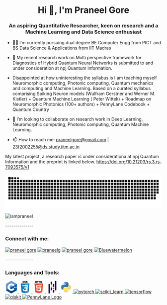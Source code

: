 <h1 align="center">Hi 👋, I'm Praneel Gore</h1>
<h3 align="center">An aspiring Quantitative Researcher, keen on research and a Machine Learning and Data Science enthusiast</h3>

- 🧑‍🎓 I’m currently pursuing dual degree BE Computer Engg from PICT and BS Data Science & Applications from IIT Madras
- 🔭 My recent research work on Multi perspective framework for Diagnostics of Hybrid Quantum Neural Networks is submitted to and under consideration at npj Quantum Information.

- Disappointed at how uninteresting the syllabus is I am teaching myself Neuromorphic computing, Photonic computing, Quantum mechanics and computing and Machine Learning. Based on a curated syllabus comprising Spiking Neuron models (Wulfram Gerstner and Werner M. Kistler) + Quantum Machine Learning ( Peter Wittek) + Roadmap on Neuromorphic Photonics (100+ authors) + PennyLane Codebook + Quantum Country
  
- 👯 I’m looking to collaborate on research work in Deep Learning, Neuromorphic computing, Photonic computing, Quantum Machine Learning.
- 📫 How to reach me: praneelgore@gmail.com | 23f2002255@ds.study.iitm.ac.in

My latest project, a research paper is under considerationa at npj Quantum Information and the preprint is linked below.
https://doi.org/10.21203/rs.3.rs-7093575/v1

<picture>
  <source media="(prefers-color-scheme: dark)" srcset="https://raw.githubusercontent.com/IAmPraneel/IAmPraneel/output/github-snake-dark.svg" />
  <source media="(prefers-color-scheme: light)" srcset="https://raw.githubusercontent.com/IAmPraneel/IAmPraneel/output/github-snake.svg" />
  <img alt="github-snake" src="https://raw.githubusercontent.com/IAmPraneel/IAmPraneel/output/github-snake.svg" />
</picture>


<p align="left"> <img src="https://komarev.com/ghpvc/?username=iampraneel&label=Profile%20views&color=0e75b6&style=flat" alt="iampraneel" /> </p>
--------------
<h3 align="left">Connect with me:</h3>
<p align="left">
<a href="https://linkedin.com/in/praneel-gore-5886a328a" target="blank"><img align="center" src="https://raw.githubusercontent.com/rahuldkjain/github-profile-readme-generator/master/src/images/icons/Social/linked-in-alt.svg" alt="praneel gore" height="30" width="40" /></a>
<a href="https://kaggle.com/praneelg" target="blank"><img align="center" src="https://raw.githubusercontent.com/rahuldkjain/github-profile-readme-generator/master/src/images/icons/Social/kaggle.svg" alt="praneelg" height="30" width="40" /></a>
<a href="https://codeforces.com/profile/Praneel_G" target="blank"><img align="center" src="https://raw.githubusercontent.com/rahuldkjain/github-profile-readme-generator/master/src/images/icons/Social/codeforces.svg" alt="praneel gore" height="30" width="40" /></a>
<a href="https://www.leetcode.com/Bluewatermelon" target="blank"><img align="center" src="https://raw.githubusercontent.com/rahuldkjain/github-profile-readme-generator/master/src/images/icons/Social/leet-code.svg" alt="Bluewatermelon" height="30" width="40" /></a>
</p>
--------------
<h3 align="left">Languages and Tools:</h3>
<p align="left"> <a href="https://www.w3schools.com/cpp/" target="_blank" rel="noreferrer"> <img src="https://raw.githubusercontent.com/devicons/devicon/master/icons/cplusplus/cplusplus-original.svg" alt="cplusplus" width="40" height="40"/> </a> <a href="https://www.w3schools.com/css/" target="_blank" rel="noreferrer"> <img src="https://raw.githubusercontent.com/devicons/devicon/master/icons/css3/css3-original-wordmark.svg" alt="css3" width="40" height="40"/> </a> <a href="https://www.w3.org/html/" target="_blank" rel="noreferrer"> <img src="https://raw.githubusercontent.com/devicons/devicon/master/icons/html5/html5-original-wordmark.svg" alt="html5" width="40" height="40"/> </a> <a href="https://pandas.pydata.org/" target="_blank" rel="noreferrer"> <img src="https://raw.githubusercontent.com/devicons/devicon/2ae2a900d2f041da66e950e4d48052658d850630/icons/pandas/pandas-original.svg" alt="pandas" width="40" height="40"/> </a> <a href="https://www.python.org" target="_blank" rel="noreferrer"> <img src="https://raw.githubusercontent.com/devicons/devicon/master/icons/python/python-original.svg" alt="python" width="40" height="40"/> </a> <a href="https://pytorch.org/" target="_blank" rel="noreferrer"> <img src="https://www.vectorlogo.zone/logos/pytorch/pytorch-icon.svg" alt="pytorch" width="40" height="40"/> </a> <a href="https://scikit-learn.org/" target="_blank" rel="noreferrer"> <img src="https://upload.wikimedia.org/wikipedia/commons/0/05/Scikit_learn_logo_small.svg" alt="scikit_learn" width="40" height="40"/> </a> <a href="https://www.tensorflow.org" target="_blank" rel="noreferrer"> <img src="https://www.vectorlogo.zone/logos/tensorflow/tensorflow-icon.svg" alt="tensorflow" width="40" height="40"/> </a>  <a href="https://docs.quantum.ibm.com/" target="_blank" rel="noreferrer"> <img src="https://encrypted-tbn0.gstatic.com/images?q=tbn:ANd9GcSiEI4Bu0HjAQkn3a_PSgb9WbaXkS5YnFj_1g&s" alt="qiskit" width="40" height="40"/> </a>
 <a href="https://pennylane.ai/" target="_blank" rel="noreferrer">
  <img src="https://upload.wikimedia.org/wikipedia/commons/3/3a/PennyLane_logo.svg" alt="PennyLane Logo" width="40" height="40">
</a>


</p>
